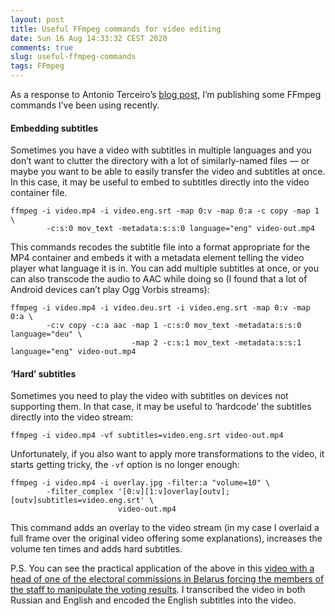 ```yaml
---
layout: post
title: Useful FFmpeg commands for video editing
date: Sun 16 Aug 14:33:32 CEST 2020
comments: true
slug: useful-ffmpeg-commands
tags: FFmpeg
---
```


As a response to Antonio Terceiro’s [blog post](https://terceiro.xyz/2020/08/15/useful-ffmpeg-commands-for-editing-video/), I’m publishing some FFmpeg commands I’ve been using recently.

#### Embedding subtitles

Sometimes you have a video with subtitles in multiple languages and you don’t want to clutter the directory with a lot of similarly-named files — or maybe you want to be able to easily transfer the video and subtitles at once. In this case, it may be useful to embed to subtitles directly into the video container file.

    ffmpeg -i video.mp4 -i video.eng.srt -map 0:v -map 0:a -c copy -map 1 \
            -c:s:0 mov_text -metadata:s:s:0 language="eng" video-out.mp4

This commands recodes the subtitle file into a format appropriate for the MP4 container and embeds it with a metadata element telling the video player what language it is in. You can add multiple subtitles at once, or you can also transcode the audio to AAC while doing so (I found that a lot of Android devices can’t play Ogg Vorbis streams):

    ffmpeg -i video.mp4 -i video.deu.srt -i video.eng.srt -map 0:v -map 0:a \
            -c:v copy -c:a aac -map 1 -c:s:0 mov_text -metadata:s:s:0 language="deu" \
                               -map 2 -c:s:1 mov_text -metadata:s:s:1 language="eng" video-out.mp4

#### ‘Hard’ subtitles

Sometimes you need to play the video with subtitles on devices not supporting them. In that case, it may be useful to ‘hardcode’ the subtitles directly into the video stream:

    ffmpeg -i video.mp4 -vf subtitles=video.eng.srt video-out.mp4

Unfortunately, if you also want to apply more transformations to the video, it starts getting tricky, the `-vf` option is no longer enough:

    ffmpeg -i video.mp4 -i overlay.jpg -filter:a "volume=10" \
            -filter_complex '[0:v][1:v]overlay[outv];[outv]subtitles=video.eng.srt' \
                            video-out.mp4

This command adds an overlay to the video stream (in my case I overlaid a full frame over the original video offering some explanations), increases the volume ten times and adds hard subtitles.

P.S. You can see the practical application of the above in this [video with a head of one of the electoral commissions in Belarus forcing the members of the staff to manipulate the voting results](https://www.youtube.com/watch?v=i_PEv2SO2yU). I transcribed the video in both Russian and English and encoded the English subtitles into the video.
